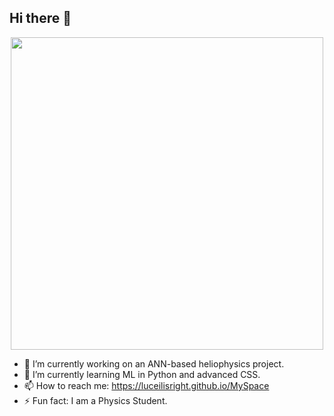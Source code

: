 ## Hi there 👋

<div align="center">
  <img src = "https://github.com/user-attachments/assets/90b253fd-8865-4d89-9f26-5796ca0a6d0a" width="500">
</div>

- 🔭 I’m currently working on an ANN-based heliophysics project.
- 🌱 I’m currently learning ML in Python and advanced CSS.
- 📫 How to reach me: https://luceilisright.github.io/MySpace
- ⚡ Fun fact: I am a Physics Student.
